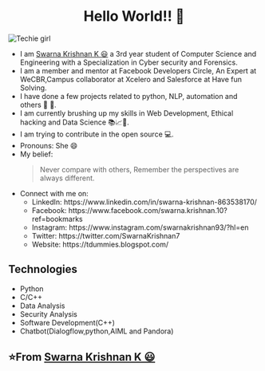 <h1 style="text-align:center;"><b>Hello World!! 👋</b></h1>
<img src="https://i.pinimg.com/236x/a0/d8/d3/a0d8d396ff075c097d48421a5b7a2a63--cute-paintings-veronica.jpg" class="center" alt="Techie girl">
<ul>
  <li>I am <a href="<a href="https://www.linkedin.com/in/swarna-krishnan-863538170/">Swarna Krishnan K 😃</a> a 3rd year student of Computer Science and Engineering with a Specialization in Cyber security and Forensics.</li>
  <li>I am a member and mentor at Facebook Developers Circle, An Expert at WeCBR,Campus collaborator at Xcelero and Salesforce at Have fun Solving.</li>
  <li>I have done a few projects related to python, NLP, automation and others 🤩 🎈.</li>
  <li>I am currently brushing up my skills in Web Development, Ethical hacking and Data Science 📚📈🔬.</li>
  <li>I am trying to contribute in the open source 💻.</li>
  <li>Pronouns: She 😄</li>
  <li>My belief: <blockquote> Never compare with others, Remember the perspectives are always different. </blockquote>  
  <li>Connect with me on:
    <ul>
    <li>LinkedIn: https://www.linkedin.com/in/swarna-krishnan-863538170/</li>
    <li>Facebook: https://www.facebook.com/swarna.krishnan.10?ref=bookmarks</li>
    <li>Instagram: https://www.instagram.com/swarnakrishnan93/?hl=en</li>
    <li>Twitter: https://twitter.com/SwarnaKrishnan7</li>
    <li>Website: https://tdummies.blogspot.com/</li>
    </ul>
    </li>   
</ul>
    <h2>Technologies</h2>
    <ul>
    <li>Python</li>
    <li>C/C++</li>
    <li>Data Analysis</li>
    <li>Security Analysis</li>
    <li>Software Development(C++)</li>
    <li>Chatbot(Dialogflow,python,AIML and Pandora)</li>
    </ul>
    


<h2><b>⭐️From <a href="<a href="https://github.com/swarnakrishnan">Swarna Krishnan K 😃</a></b></h2>
